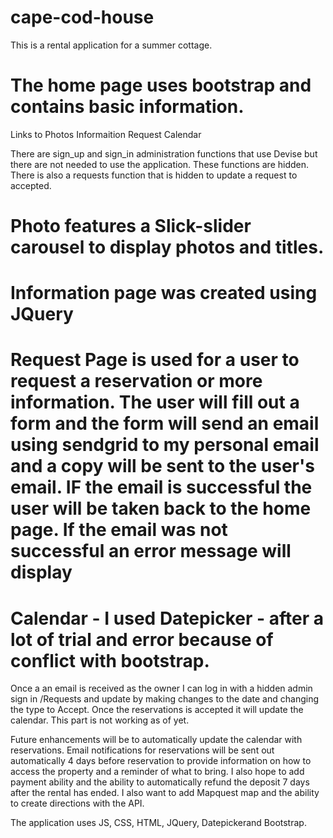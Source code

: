 # cape-cod-house
This is a rental application for a summer cottage.  

# The home page uses bootstrap and contains basic information.

Links to  Photos
          Informaition
          Request
          Calendar

There are sign_up and sign_in administration functions that use Devise but there are not needed to use the application.  These functions are hidden.  There is also a requests function that is hidden to update a request to accepted.

#  Photo features a Slick-slider carousel to display photos and titles.

#  Information page was created using JQuery

#  Request Page is used for a user to request a reservation or more information.  The user will fill out a form and the form will send an email using sendgrid to my personal email and a copy will be sent to the user's email.  IF the email is successful the user will be taken back to the home page.  If the email was not successful an error message will display

# Calendar - I used Datepicker - after a lot of trial and error because of conflict with bootstrap.
Once a an email is received as the owner I can log in with a hidden admin sign in /Requests and update by making changes to the date and changing the type to Accept.  Once the reservations is accepted it will update the calendar.  This part is not working as of yet.

Future enhancements will be to automatically update the calendar with reservations.  Email notifications for reservations will be sent out automatically 4 days before reservation to provide information on how to access the property and a reminder of what to bring.  I also hope to add payment ability and the ability to automatically refund the deposit 7 days after the rental has ended.  I also want to add Mapquest map and the ability to create directions with the API.



The application uses JS, CSS, HTML, JQuery, Datepickerand Bootstrap.
